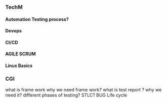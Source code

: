 ### TechM
#### Automation Testing process?
#### Devops 
#### CI/CD
#### AGILE SCRUM
#### Linux Basics
### CGI
what is frame work why we need frame work?
what is test report ? why we need it?
different phases of testing?
STLC?
BUG Life cycle



